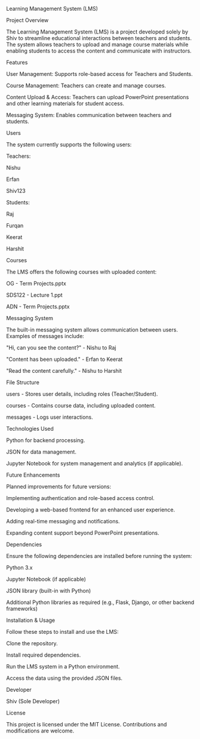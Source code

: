 Learning Management System (LMS)

Project Overview

The Learning Management System (LMS) is a project developed solely by Shiv to streamline educational interactions between teachers and students. The system allows teachers to upload and manage course materials while enabling students to access the content and communicate with instructors.

Features

User Management: Supports role-based access for Teachers and Students.

Course Management: Teachers can create and manage courses.

Content Upload & Access: Teachers can upload PowerPoint presentations and other learning materials for student access.

Messaging System: Enables communication between teachers and students.

Users

The system currently supports the following users:

Teachers:

Nishu

Erfan

Shiv123

Students:

Raj

Furqan

Keerat

Harshit

Courses

The LMS offers the following courses with uploaded content:

OG - Term Projects.pptx

SDS122 - Lecture 1.ppt

ADN - Term Projects.pptx

Messaging System

The built-in messaging system allows communication between users. Examples of messages include:

"Hi, can you see the content?" - Nishu to Raj

"Content has been uploaded." - Erfan to Keerat

"Read the content carefully." - Nishu to Harshit

File Structure

users - Stores user details, including roles (Teacher/Student).

courses - Contains course data, including uploaded content.

messages - Logs user interactions.

Technologies Used

Python for backend processing.

JSON for data management.

Jupyter Notebook for system management and analytics (if applicable).

Future Enhancements

Planned improvements for future versions:

Implementing authentication and role-based access control.

Developing a web-based frontend for an enhanced user experience.

Adding real-time messaging and notifications.

Expanding content support beyond PowerPoint presentations.

Dependencies

Ensure the following dependencies are installed before running the system:

Python 3.x

Jupyter Notebook (if applicable)

JSON library (built-in with Python)

Additional Python libraries as required (e.g., Flask, Django, or other backend frameworks)

Installation & Usage

Follow these steps to install and use the LMS:

Clone the repository.

Install required dependencies.

Run the LMS system in a Python environment.

Access the data using the provided JSON files.

Developer

Shiv (Sole Developer)

License

This project is licensed under the MIT License. Contributions and modifications are welcome.
